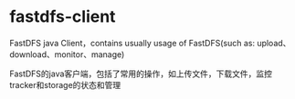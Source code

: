 # fastdfs-client
FastDFS java Client，contains usually usage of FastDFS(such as: upload、download、monitor、manage)

FastDFS的java客户端，包括了常用的操作，如上传文件，下载文件，监控tracker和storage的状态和管理
